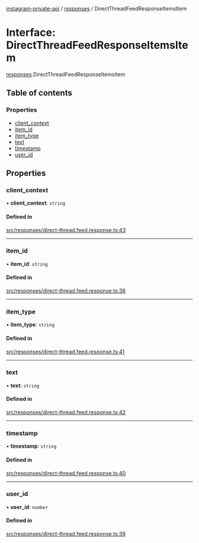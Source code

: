 [instagram-private-api](../../README.md) / [responses](../../modules/responses.md) / DirectThreadFeedResponseItemsItem

# Interface: DirectThreadFeedResponseItemsItem

[responses](../../modules/responses.md).DirectThreadFeedResponseItemsItem

## Table of contents

### Properties

- [client\_context](DirectThreadFeedResponseItemsItem.md#client_context)
- [item\_id](DirectThreadFeedResponseItemsItem.md#item_id)
- [item\_type](DirectThreadFeedResponseItemsItem.md#item_type)
- [text](DirectThreadFeedResponseItemsItem.md#text)
- [timestamp](DirectThreadFeedResponseItemsItem.md#timestamp)
- [user\_id](DirectThreadFeedResponseItemsItem.md#user_id)

## Properties

### client\_context

• **client\_context**: `string`

#### Defined in

[src/responses/direct-thread.feed.response.ts:43](https://github.com/Nerixyz/instagram-private-api/blob/b3351b9/src/responses/direct-thread.feed.response.ts#L43)

___

### item\_id

• **item\_id**: `string`

#### Defined in

[src/responses/direct-thread.feed.response.ts:38](https://github.com/Nerixyz/instagram-private-api/blob/b3351b9/src/responses/direct-thread.feed.response.ts#L38)

___

### item\_type

• **item\_type**: `string`

#### Defined in

[src/responses/direct-thread.feed.response.ts:41](https://github.com/Nerixyz/instagram-private-api/blob/b3351b9/src/responses/direct-thread.feed.response.ts#L41)

___

### text

• **text**: `string`

#### Defined in

[src/responses/direct-thread.feed.response.ts:42](https://github.com/Nerixyz/instagram-private-api/blob/b3351b9/src/responses/direct-thread.feed.response.ts#L42)

___

### timestamp

• **timestamp**: `string`

#### Defined in

[src/responses/direct-thread.feed.response.ts:40](https://github.com/Nerixyz/instagram-private-api/blob/b3351b9/src/responses/direct-thread.feed.response.ts#L40)

___

### user\_id

• **user\_id**: `number`

#### Defined in

[src/responses/direct-thread.feed.response.ts:39](https://github.com/Nerixyz/instagram-private-api/blob/b3351b9/src/responses/direct-thread.feed.response.ts#L39)
